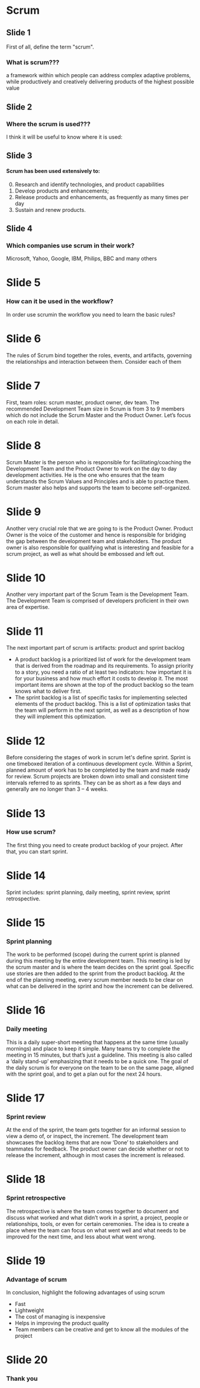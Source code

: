 # Scrum

## Slide 1
First of all, define the term "scrum".
### What is scrum???
a framework within which people can address complex adaptive problems, while productively and creatively delivering products of the highest possible value

## Slide 2
### Where the scrum is used???
I think it will be useful to know where it is used:

## Slide 3
#### Scrum has been used extensively to:
0. Research and identify technologies, and product capabilities
0. Develop products and enhancements;
0. Release products and enhancements, as frequently as many times per day
0. Sustain and renew products.

## Slide 4
### Which companies use scrum in their work?
Microsoft, Yahoo, Google, IBM, Philips, BBC and many others

# Slide 5
### How can it be used in the workflow?
In order use scrumin the workflow you need to learn the basic rules?

# Slide 6
The rules of Scrum bind together the roles, events, and artifacts, governing the relationships and interaction between them. Consider each of them

# Slide 7
First, team roles: scrum master, product owner, dev team. The recommended Development Team size in Scrum is from 3 to 9 members which do not include the Scrum Master and the Product Owner. Let’s focus on each role in detail.

# Slide 8
Scrum Master is the person who is responsible for facilitating/coaching the Development Team and the Product Owner to work on the day to day development activities. He is the one who ensures that the team understands the Scrum Values and Principles and is able to practice them. Scrum master also helps and supports the team to become self-organized.

# Slide 9
Another very crucial role that we are going to is the Product Owner. Product Owner is the voice of the customer and hence is responsible for bridging the gap between the development team and stakeholders. The product owner is also responsible for qualifying what is interesting and feasible for a scrum project, as well as what should be embossed and left out. 

# Slide 10
Another very important part of the Scrum Team is the Development Team. The Development Team is comprised of developers proficient in their own area of expertise.

# Slide 11
The next important part of scrum is artifacts: product and sprint backlog
* A product backlog is a prioritized list of work for the development team that is derived from the roadmap and its requirements. To assign priority to a story, you need a ratio of at least two indicators: how important it is for your business and how much effort it costs to develop it. The most important items are shown at the top of the product backlog so the team knows what to deliver first. 
* The sprint backlog is a list of specific tasks for implementing selected elements of the product backlog. This is a list of optimization tasks that the team will perform in the next sprint, as well as a description of how they will implement this optimization.

# Slide 12
Before considering the stages of work in scrum let's define sprint.
Sprint is one timeboxed iteration of a continuous development cycle. Within a Sprint, planned amount of work has to be completed by the team and made ready for review. Scrum projects are broken down into small and consistent time intervals referred to as sprints. They can be as short as a few days and generally are no longer than 3 – 4 weeks.

# Slide 13
### How use scrum?
The first thing you need to create product backlog of your project. After that, you can start sprint.

# Slide 14
Sprint includes: sprint planning, daily meeting, sprint review, sprint retrospective.

# Slide 15
### Sprint planning
The work to be performed (scope) during the current sprint is planned during this meeting by the entire development team. This meeting is led by the scrum master and is where the team decides on the sprint goal. Specific use stories are then added to the sprint from the product backlog. At the end of the planning meeting, every scrum member needs to be clear on what can be delivered in the sprint and how the increment can be delivered.

# Slide 16
### Daily meeting
This is a daily super-short meeting that happens at the same time (usually mornings) and place to keep it simple. Many teams try to complete the meeting in 15 minutes, but that’s just a guideline. This meeting is also called a ‘daily stand-up’ emphasizing that it needs to be a quick one. The goal of the daily scrum is for everyone on the team to be on the same page, aligned with the sprint goal, and to get a plan out for the next 24 hours.

# Slide 17
### Sprint review
At the end of the sprint, the team gets together for an informal session to view a demo of, or inspect, the increment. The development team showcases the backlog items that are now ‘Done’ to stakeholders and teammates for feedback. The product owner can decide whether or not to release the increment, although in most cases the increment is released.

# Slide 18
### Sprint retrospective
The retrospective is where the team comes together to document and discuss what worked and what didn’t work in a sprint, a project, people or relationships, tools, or even for certain ceremonies. The idea is to create a place where the team can focus on what went well and what needs to be improved for the next time, and less about what went wrong.

# Slide 19
### Advantage of scrum 
In conclusion, highlight the following advantages of using scrum
* Fast
* Lightweight
* The cost of managing is inexpensive
* Helps in improving the product quality
* Team members can be creative and get to know all the modules of the project

# Slide 20
### Thank you









